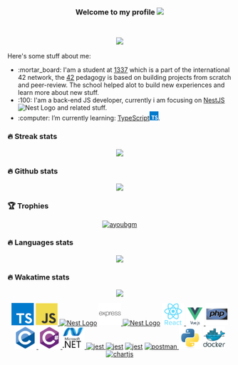 
<h3 align="center">Welcome to my profile  <img src="https://media.giphy.com/media/hvRJCLFzcasrR4ia7z/giphy.gif" width="28"> </h3><br/>

<p align="center">
	<a href="https://github.com/DenverCoder1/readme-typing-svg"><img src="https://readme-typing-svg.herokuapp.com?color=0074CF&size=22&center=true&vCenter=true&width=600&lines=Self-taught+Developer;Full+stack+JavaScript+Developer;Always+learning+new+things+"></a>
</p>

<div>
	Here's some stuff about me:
	<p align="left">
		<ul>
			<li>:mortar_board: I'am a student at <a href='www.1337.ma'>1337</a> which is a part of the international 42 network, the <a href='https://42.fr/en/homepage/'>42</a> pedagogy is based on building projects from scratch and peer-review. The school helped alot to build new experiences and learn more about new stuff.</li>
			<li>:100: I'am a back-end JS developer, currently i am focusing on <a href='https://nestjs.com/'>NestJS</a><img src="https://user-images.githubusercontent.com/13108166/32161516-25ee8a3c-bd56-11e7-9d49-76faed577e1a.png"  width="20" height="20" alt="Nest Logo" /> and related stuff.</li>
			<li>:computer: I’m currently learning: <a href='https://www.typescriptlang.org/'>TypeScript</a><img src="https://raw.githubusercontent.com/github/explore/80688e429a7d4ef2fca1e82350fe8e3517d3494d/topics/typescript/typescript.png" width="20" height="20" alt="TypeScript Logo"/>.</li>
		</ul>
	</p>
</div>

### 🔥 Streak stats
<p align="center">
	<img align="center" src="https://github-readme-streak-stats.herokuapp.com?user=ayoubgm&theme=neon-dark&count_private=true&include_all_commits=true&show_icons=true" /><p/>
	
### 🔥 Github stats
<p align="center">
	<img align="center" src="https://github-readme-stats.vercel.app/api?username=ayoubgm&count_private=true&include_all_commits=true&show_icons=true&theme=highcontrast" />
</p>

### :trophy: Trophies
<p align="center">
	<a href="https://github.com/ryo-ma/github-profile-trophy"><img src="https://github-profile-trophy.vercel.app/?username=ayoubgm&theme=juicyfresh&no-frame=false&row=1&column=7" alt="ayoubgm" /></a>
</p>

### 🔥 Languages stats
<p align="center">
	<img align="center" src="https://github-readme-stats.vercel.app/api/top-langs/?username=ayoubgm&layout=compact&theme=highcontrast" />
</p>

### 🔥 Wakatime stats
<p align="center">
	<img align="center" src="https://github-readme-stats.vercel.app/api/wakatime?username=ayoubgm&layout=compact&theme=highcontrast" />
</p>

<p align="center">
<div align="center">
	<a href="https://www.typescriptlang.org/" target="blank"><img src="https://raw.githubusercontent.com/github/explore/80688e429a7d4ef2fca1e82350fe8e3517d3494d/topics/typescript/typescript.png" width="50" height="50" alt="TypeScript Logo"/></a>
	<a href="https://developer.mozilla.org/en-US/docs/Web/JavaScript" target="_blank"> <img src="https://raw.githubusercontent.com/devicons/devicon/master/icons/javascript/javascript-original.svg" alt="javascript" width="50" height="50"/> </a>
	<a href="http://nestjs.com/" target="blank"><img src="https://user-images.githubusercontent.com/13108166/32161516-25ee8a3c-bd56-11e7-9d49-76faed577e1a.png"  width="50" height="50" alt="Nest Logo" /></a>
	<a href="https://expressjs.com" target="_blank"> <img src="https://raw.githubusercontent.com/devicons/devicon/master/icons/express/express-original-wordmark.svg" alt="express" width="50" height="50"/> </a>
	<a href="https://nodejs.org/en/" target="blank"><img src="https://cdn.worldvectorlogo.com/logos/nodejs-icon.svg"  width="50" height="50" alt="Nest Logo" /></a>
	<a href="https://reactjs.org/" target="_blank"> <img src="https://raw.githubusercontent.com/devicons/devicon/master/icons/react/react-original-wordmark.svg" alt="react" width="50" height="50"/> </a>
	<a href="https://vuejs.org/" target="_blank"> <img src="https://raw.githubusercontent.com/devicons/devicon/master/icons/vuejs/vuejs-original-wordmark.svg" alt="vuejs" width="40" height="40"/> </a>
	<a href="https://www.php.net/"><img src="https://raw.githubusercontent.com/devicons/devicon/master/icons/php/php-original.svg" alt="php" width="50" height="50"/> </a>
	<a href="https://www.cprogramming.com/" target="_blank"> <img src="https://raw.githubusercontent.com/devicons/devicon/master/icons/c/c-original.svg" alt="c" width="50" height="50"/> </a>
	<a href="https://www.w3schools.com/cs/" target="_blank"> <img src="https://raw.githubusercontent.com/devicons/devicon/master/icons/csharp/csharp-original.svg" alt="csharp" width="50" height="50"/> </a> 
	<a href="https://dotnet.microsoft.com/" target="_blank"> <img src="https://raw.githubusercontent.com/devicons/devicon/master/icons/dot-net/dot-net-original-wordmark.svg" alt="dotnet" width="50" height="50"/> </a>
	<a href="https://www.mysql.com/" target="_blank"> <img src="https://www.svgrepo.com/show/303251/mysql-logo.svg" alt="jest" width="50" height="50"/> </a>
	<a href="https://www.mongodb.com/" target="_blank"> <img src="https://cdn.iconscout.com/icon/free/png-256/mongodb-226029.png" alt="jest" width="50" height="50"/></a>
	<a href="https://jestjs.io" target="_blank"> <img src="https://www.vectorlogo.zone/logos/jestjsio/jestjsio-icon.svg" alt="jest" width="50" height="50"/></a>
	<a href="https://postman.com" target="_blank"> <img src="https://www.vectorlogo.zone/logos/getpostman/getpostman-icon.svg" alt="postman" width="50" height="50"/> </a>
	<a href="https://www.python.org" target="_blank"> <img src="https://raw.githubusercontent.com/devicons/devicon/master/icons/python/python-original.svg" alt="python" width="50" height="50"/></a>
	<a href="https://www.docker.com/" target="_blank"> <img src="https://raw.githubusercontent.com/devicons/devicon/master/icons/docker/docker-original-wordmark.svg" alt="docker" width="50" height="50"/> </a>
	<a href="https://www.chartjs.org" target="_blank"> <img src="https://www.chartjs.org/media/logo-title.svg" alt="chartjs" width="50" height="50"/> </a>
</div>
</p>
<br/>
